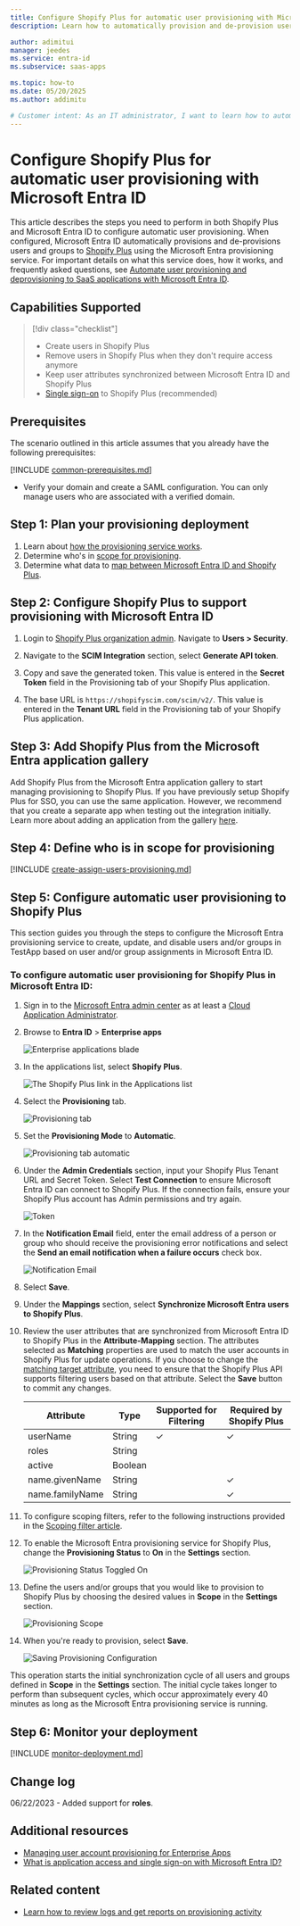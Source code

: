 ```yaml
---
title: Configure Shopify Plus for automatic user provisioning with Microsoft Entra ID
description: Learn how to automatically provision and de-provision user accounts from Microsoft Entra ID to Shopify Plus.

author: adimitui
manager: jeedes
ms.service: entra-id
ms.subservice: saas-apps

ms.topic: how-to
ms.date: 05/20/2025
ms.author: addimitu

# Customer intent: As an IT administrator, I want to learn how to automatically provision and deprovision user accounts from Microsoft Entra ID to Shopify Plus so that I can streamline the user management process and ensure that users have the appropriate access to Shopify Plus.
---
```


# Configure Shopify Plus for automatic user provisioning with Microsoft Entra ID

This article describes the steps you need to perform in both Shopify Plus and Microsoft Entra ID to configure automatic user provisioning. When configured, Microsoft Entra ID automatically provisions and de-provisions users and groups to [Shopify Plus](https://www.shopify.com) using the Microsoft Entra provisioning service. For important details on what this service does, how it works, and frequently asked questions, see [Automate user provisioning and deprovisioning to SaaS applications with Microsoft Entra ID](~/identity/app-provisioning/user-provisioning.md). 


## Capabilities Supported
> [!div class="checklist"]
> * Create users in Shopify Plus
> * Remove users in Shopify Plus when they don't require access anymore
> * Keep user attributes synchronized between Microsoft Entra ID and Shopify Plus
> * [Single sign-on](./shopify-plus-tutorial.md) to Shopify Plus (recommended)

## Prerequisites

The scenario outlined in this article assumes that you already have the following prerequisites:

[!INCLUDE [common-prerequisites.md](~/identity/saas-apps/includes/common-prerequisites.md)]
* Verify your domain and create a SAML configuration. You can only manage users who are associated with a verified domain.

## Step 1: Plan your provisioning deployment
1. Learn about [how the provisioning service works](~/identity/app-provisioning/user-provisioning.md).
2. Determine who's in [scope for provisioning](~/identity/app-provisioning/define-conditional-rules-for-provisioning-user-accounts.md).
3. Determine what data to [map between Microsoft Entra ID and Shopify Plus](~/identity/app-provisioning/customize-application-attributes.md). 

<a name='step-2-configure-shopify-plus-to-support-provisioning-with-azure-ad'></a>

## Step 2: Configure Shopify Plus to support provisioning with Microsoft Entra ID

1. Login to [Shopify Plus organization admin](https://shopify.plus). Navigate to **Users > Security**.

2. Navigate to the **SCIM Integration** section, select **Generate API token**.

3. Copy and save the generated token. This value is entered in the **Secret Token** field in the Provisioning tab of your Shopify Plus application.

4. The base URL is `https://shopifyscim.com/scim/v2/`. This value is entered in the **Tenant URL** field in the Provisioning tab of your Shopify Plus application.

<a name='step-3-add-shopify-plus-from-the-azure-ad-application-gallery'></a>

## Step 3: Add Shopify Plus from the Microsoft Entra application gallery

Add Shopify Plus from the Microsoft Entra application gallery to start managing provisioning to Shopify Plus. If you have previously setup Shopify Plus for SSO, you can use the same application. However, we recommend that you create a separate app when testing out the integration initially. Learn more about adding an application from the gallery [here](~/identity/enterprise-apps/add-application-portal.md). 

## Step 4: Define who is in scope for provisioning 

[!INCLUDE [create-assign-users-provisioning.md](~/identity/saas-apps/includes/create-assign-users-provisioning.md)]

## Step 5: Configure automatic user provisioning to Shopify Plus 

This section guides you through the steps to configure the Microsoft Entra provisioning service to create, update, and disable users and/or groups in TestApp based on user and/or group assignments in Microsoft Entra ID.

<a name='to-configure-automatic-user-provisioning-for-shopify-plus-in-azure-ad'></a>

### To configure automatic user provisioning for Shopify Plus in Microsoft Entra ID:

1. Sign in to the [Microsoft Entra admin center](https://entra.microsoft.com) as at least a [Cloud Application Administrator](~/identity/role-based-access-control/permissions-reference.md#cloud-application-administrator).
1. Browse to **Entra ID** > **Enterprise apps**

	![Enterprise applications blade](common/enterprise-applications.png)

1. In the applications list, select **Shopify Plus**.

	![The Shopify Plus link in the Applications list](common/all-applications.png)

3. Select the **Provisioning** tab.

	![Provisioning tab](common/provisioning.png)

4. Set the **Provisioning Mode** to **Automatic**.

	![Provisioning tab automatic](common/provisioning-automatic.png)

5. Under the **Admin Credentials** section, input your Shopify Plus Tenant URL and Secret Token. Select **Test Connection** to ensure Microsoft Entra ID can connect to Shopify Plus. If the connection fails, ensure your Shopify Plus account has Admin permissions and try again.

 	![Token](common/provisioning-testconnection-tenanturltoken.png)

6. In the **Notification Email** field, enter the email address of a person or group who should receive the provisioning error notifications and select the **Send an email notification when a failure occurs** check box.

	![Notification Email](common/provisioning-notification-email.png)

7. Select **Save**.

8. Under the **Mappings** section, select **Synchronize Microsoft Entra users to Shopify Plus**.

9. Review the user attributes that are synchronized from Microsoft Entra ID to Shopify Plus in the **Attribute-Mapping** section. The attributes selected as **Matching** properties are used to match the user accounts in Shopify Plus for update operations. If you choose to change the [matching target attribute](~/identity/app-provisioning/customize-application-attributes.md), you need to ensure that the Shopify Plus API supports filtering users based on that attribute. Select the **Save** button to commit any changes.

   |Attribute|Type|Supported for Filtering|Required by Shopify Plus
   |---|---|---|---
   |userName|String|&check;|&check;
   |roles|String||
   |active|Boolean|
   |name.givenName|String||&check;
   |name.familyName|String||&check;
   

10. To configure scoping filters, refer to the following instructions provided in the [Scoping filter  article](~/identity/app-provisioning/define-conditional-rules-for-provisioning-user-accounts.md).

11. To enable the Microsoft Entra provisioning service for Shopify Plus, change the **Provisioning Status** to **On** in the **Settings** section.

	![Provisioning Status Toggled On](common/provisioning-toggle-on.png)

12. Define the users and/or groups that you would like to provision to Shopify Plus by choosing the desired values in **Scope** in the **Settings** section.

	![Provisioning Scope](common/provisioning-scope.png)

13. When you're ready to provision, select **Save**.

	![Saving Provisioning Configuration](common/provisioning-configuration-save.png)

This operation starts the initial synchronization cycle of all users and groups defined in **Scope** in the **Settings** section. The initial cycle takes longer to perform than subsequent cycles, which occur approximately every 40 minutes as long as the Microsoft Entra provisioning service is running. 

## Step 6: Monitor your deployment

[!INCLUDE [monitor-deployment.md](~/identity/saas-apps/includes/monitor-deployment.md)]

## Change log
06/22/2023 - Added support for **roles**.

## Additional resources

* [Managing user account provisioning for Enterprise Apps](~/identity/app-provisioning/configure-automatic-user-provisioning-portal.md)
* [What is application access and single sign-on with Microsoft Entra ID?](~/identity/enterprise-apps/what-is-single-sign-on.md)

## Related content

* [Learn how to review logs and get reports on provisioning activity](~/identity/app-provisioning/check-status-user-account-provisioning.md)
